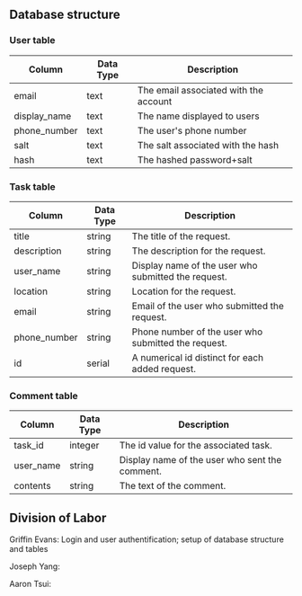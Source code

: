 ## Database structure

<!-- api from milestone 2 will have to be updated btw but I think that's only needed updated for final project deadline and not for now-->

### User table

|Column      |Data Type|Description|
|------------|---------|-----------|
|email       |text|The email associated with the account|
|display_name|text|The name displayed to users|
|phone_number|text|The user's phone number|
|salt|text|The salt associated with the hash| <!-- might change this to just have one with the hash data in it using pgcrypto -->
|hash|text|The hashed password+salt|
<!-- using "text" not string since I'm going off of postgresql types  -->
<!-- I'm not clear if we're supposed to be doing hashing stuff really or not though since it's not included until after the original deadline? Were we just suppose to store in plaintext? -->
<!-- TODO should maybe change the others to say "text" etc. or just make consistent and say string for all -->

### Task table

|Column      |Data Type|Description|
|------------|---------|-----------|
|title|string|The title of the request.|
|description|string|The description for the request.| 
|user_name|string|Display name of the user who submitted the request.|
|location|string|Location for the request.|
|email|string|Email of the user who submitted the request.|
|phone_number|string|Phone number of the user who submitted the request.|
|id|serial|A numerical id distinct for each added request.|

### Comment table

|Column      |Data Type|Description|
|------------|---------|-----------|
|task_id|integer|The id value for the associated task.|
|user_name|string|Display name of the user who sent the comment.|
|contents|string|The text of the comment.|



## Division of Labor

Griffin Evans: Login and user authentification; setup of database structure and tables

Joseph Yang:

Aaron Tsui: